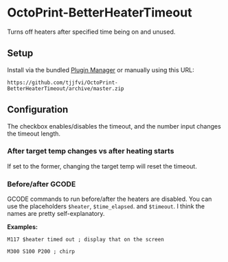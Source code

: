 # OctoPrint-BetterHeaterTimeout

Turns off heaters after specified time being on and unused.

## Setup

Install via the bundled [Plugin Manager](https://github.com/foosel/OctoPrint/wiki/Plugin:-Plugin-Manager)
or manually using this URL:

    https://github.com/tjjfvi/OctoPrint-BetterHeaterTimeout/archive/master.zip

## Configuration

The checkbox enables/disables the timeout, and the number input changes the timeout length.

### After target temp changes vs after heating starts

If set to the former, changing the target temp will reset the timeout.

### Before/after GCODE

GCODE commands to run before/after the heaters are disabled.
You can use the placeholders `$heater`, `$time_elapsed`. and `$timeout`.
I think the names are pretty self-explanatory.


**Examples:**
```
M117 $heater timed out ; display that on the screen
```
```
M300 S100 P200 ; chirp
```

